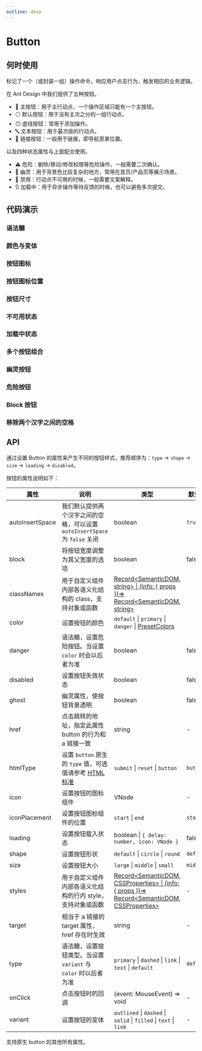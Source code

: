 ```yaml
---
outline: deep
---
```


# Button

## 何时使用

标记了一个（或封装一组）操作命令，响应用户点击行为，触发相应的业务逻辑。

在 Ant Design 中我们提供了五种按钮。

- 🔵 主按钮：用于主行动点，一个操作区域只能有一个主按钮。
- ⚪️ 默认按钮：用于没有主次之分的一组行动点。
- 😶 虚线按钮：常用于添加操作。
- 🔤 文本按钮：用于最次级的行动点。
- 🔗 链接按钮：一般用于链接，即导航至某位置。

以及四种状态属性与上面配合使用。

- ⚠️ 危险：删除/移动/修改权限等危险操作，一般需要二次确认。
- 👻 幽灵：用于背景色比较复杂的地方，常用在首页/产品页等展示场景。
- 🚫 禁用：行动点不可用的时候，一般需要文案解释。
- 🔃 加载中：用于异步操作等待反馈的时候，也可以避免多次提交。

## 代码演示

### 语法糖

<demo vue="button/basic.vue"></demo>

### 颜色与变体

<demo vue="button/color-variant.vue" version="5.21.0"></demo>

### 按钮图标

<demo vue="button/icon.vue"></demo>

### 按钮图标位置

<demo vue="button/icon-position.vue" version="5.17.0"></demo>

### 按钮尺寸

<demo vue="button/size.vue"></demo>

### 不可用状态

<demo vue="button/disabled.vue"></demo>

### 加载中状态

<demo vue="button/loading.vue"></demo>

### 多个按钮组合

<demo vue="button/multiple.vue"></demo>

### 幽灵按钮

<demo vue="button/ghost.vue"></demo>

### 危险按钮

<demo vue="button/danger.vue"></demo>

### Block 按钮

<demo vue="button/block.vue"></demo>

### 移除两个汉字之间的空格

<demo vue="button/chinese-space.vue" version="5.17.0"></demo>

## API


通过设置 Button 的属性来产生不同的按钮样式，推荐顺序为：`type` -> `shape` -> `size` -> `loading` -> `disabled`。

按钮的属性说明如下：

| 属性 | 说明 | 类型 | 默认值 | 版本 |
| --- | --- | --- | --- | --- |
| autoInsertSpace | 我们默认提供两个汉字之间的空格，可以设置 `autoInsertSpace` 为 `false` 关闭 | boolean | `true` |  |
| block | 将按钮宽度调整为其父宽度的选项 | boolean | false |  |
| classNames | 用于自定义组件内部各语义化结构的 class，支持对象或函数 | [Record<SemanticDOM, string> \| (info: { props })=> Record<SemanticDOM, string>](#semantic-dom) |  |  |
| color | 设置按钮的颜色 | `default` \| `primary` \| `danger` \| [PresetColors](#presetcolors) |  |  |
| danger | 语法糖，设置危险按钮。当设置 `color` 时会以后者为准 | boolean | false |  |
| disabled | 设置按钮失效状态 | boolean | false |  |
| ghost | 幽灵属性，使按钮背景透明 | boolean | false |  |
| href | 点击跳转的地址，指定此属性 button 的行为和 a 链接一致 | string | - |  |
| htmlType | 设置 `button` 原生的 `type` 值，可选值请参考 [HTML 标准](https://developer.mozilla.org/zh-CN/docs/Web/HTML/Element/button#type) | `submit` \| `reset` \| `button` | `button` |  |
| icon | 设置按钮的图标组件 | VNode | - |  |
| iconPlacement | 设置按钮图标组件的位置 | `start` \| `end` | `start` | - |
| loading | 设置按钮载入状态 | boolean \| `{ delay: number, icon: VNode }` | false | icon: 5.23.0 |
| shape | 设置按钮形状 | `default` \| `circle` \| `round` | `default` |  |
| size | 设置按钮大小 | `large` \| `middle` \| `small` | `middle` |  |
| styles | 用于自定义组件内部各语义化结构的行内 style，支持对象或函数 | [Record<SemanticDOM, CSSProperties> \| (info: { props })=> Record<SemanticDOM, CSSProperties>](#semantic-dom) | - |  |
| target | 相当于 a 链接的 target 属性，href 存在时生效 | string | - |  |
| type | 语法糖，设置按钮类型。当设置 `variant` 与 `color` 时以后者为准 | `primary` \| `dashed` \| `link` \| `text` \| `default` | `default` |  |
| onClick | 点击按钮时的回调 | (event: MouseEvent) => void | - |  |
| variant | 设置按钮的变体 | `outlined` \| `dashed` \| `solid` \| `filled` \| `text` \| `link` | - |  |

支持原生 button 的其他所有属性。
